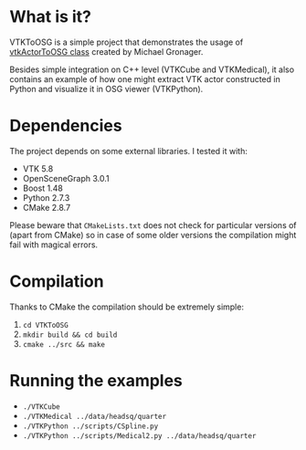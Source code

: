 What is it?
===========

VTKToOSG is a simple project that demonstrates the usage of [vtkActorToOSG
class](http://archive.ncsa.illinois.edu/prajlich/vtkActorToPF/) created by
Michael Gronager.

Besides simple integration on C++ level (VTKCube and VTKMedical), it also
contains an example of how one might extract VTK actor constructed in Python
and visualize it in OSG viewer (VTKPython).

Dependencies
============

The project depends on some external libraries. I tested it with:

* VTK 5.8
* OpenSceneGraph 3.0.1
* Boost 1.48
* Python 2.7.3
* CMake 2.8.7

Please beware that `CMakeLists.txt` does not check for particular versions of
(apart from CMake) so in case of some older versions the compilation might fail
with magical errors.

Compilation
===========

Thanks to CMake the compilation should be extremely simple:

1. `cd VTKToOSG`
2. `mkdir build && cd build`
3. `cmake ../src && make`

Running the examples
====================

* `./VTKCube`
* `./VTKMedical ../data/headsq/quarter`
* `./VTKPython ../scripts/CSpline.py`
* `./VTKPython ../scripts/Medical2.py ../data/headsq/quarter`
